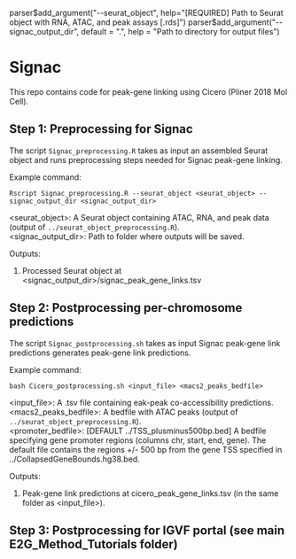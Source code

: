 parser$add_argument("--seurat_object",
    help="[REQUIRED] Path to Seurat object with RNA, ATAC, and peak assays [.rds]")
parser$add_argument("--signac_output_dir", default = ".",
                    help = "Path to directory for output files")

# Signac

This repo contains code for peak-gene linking using Cicero (Pliner 2018 Mol Cell).

## Step 1: Preprocessing for Signac

The script `Signac_preprocessing.R` takes as input an assembled Seurat object and runs preprocessing steps needed for Signac peak-gene linking.

Example command: 

`Rscript Signac_preprocessing.R --seurat_object <seurat_object> --signac_output_dir <signac_output_dir>`

<seurat_object>: A Seurat object containing ATAC, RNA, and peak data (output of `../seurat_object_preprocessing.R`).\
<signac_output_dir>: Path to folder where outputs will be saved.
                    
Outputs: 

1) Processed Seurat object at <signac_output_dir>/signac_peak_gene_links.tsv

## Step 2: Postprocessing per-chromosome predictions

The script `Signac_postprocessing.sh` takes as input Signac peak-gene link predictions generates peak-gene link predictions.

Example command: 

`bash Cicero_postprocessing.sh <input_file> <macs2_peaks_bedfile>`

<input_file>: A .tsv file containing eak-peak co-accessibility predictions.\
<macs2_peaks_bedfile>: A bedfile with ATAC peaks (output of `../seurat_object_preprocessing.R`).\
<promoter_bedfile>: [DEFAULT ../TSS_plusminus500bp.bed] A bedfile specifying gene promoter regions (columns chr, start, end, gene). The default file contains the regions +/- 500 bp from the gene TSS specified in ../CollapsedGeneBounds.hg38.bed.
                    
Outputs: 

1) Peak-gene link predictions at cicero_peak_gene_links.tsv (in the same folder as <input_file>).

## Step 3: Postprocessing for IGVF portal (see main E2G_Method_Tutorials folder)
